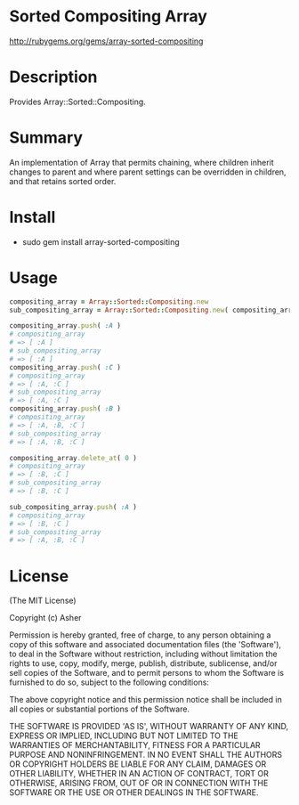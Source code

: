 # Sorted Compositing Array #

http://rubygems.org/gems/array-sorted-compositing

# Description #

Provides Array::Sorted::Compositing.

# Summary #

An implementation of Array that permits chaining, where children inherit changes to parent and where parent settings can be overridden in children, and that retains sorted order.

# Install #

* sudo gem install array-sorted-compositing

# Usage #

```ruby
compositing_array = Array::Sorted::Compositing.new
sub_compositing_array = Array::Sorted::Compositing.new( compositing_array )

compositing_array.push( :A )
# compositing_array
# => [ :A ]
# sub_compositing_array
# => [ :A ]
compositing_array.push( :C )
# compositing_array
# => [ :A, :C ]
# sub_compositing_array
# => [ :A, :C ]
compositing_array.push( :B )
# compositing_array
# => [ :A, :B, :C ]
# sub_compositing_array
# => [ :A, :B, :C ]

compositing_array.delete_at( 0 )
# compositing_array
# => [ :B, :C ]
# sub_compositing_array
# => [ :B, :C ]

sub_compositing_array.push( :A )
# compositing_array
# => [ :B, :C ]
# sub_compositing_array
# => [ :A, :B, :C ]
```

# License #

  (The MIT License)

  Copyright (c) Asher

  Permission is hereby granted, free of charge, to any person obtaining
  a copy of this software and associated documentation files (the
  'Software'), to deal in the Software without restriction, including
  without limitation the rights to use, copy, modify, merge, publish,
  distribute, sublicense, and/or sell copies of the Software, and to
  permit persons to whom the Software is furnished to do so, subject to
  the following conditions:

  The above copyright notice and this permission notice shall be
  included in all copies or substantial portions of the Software.

  THE SOFTWARE IS PROVIDED 'AS IS', WITHOUT WARRANTY OF ANY KIND,
  EXPRESS OR IMPLIED, INCLUDING BUT NOT LIMITED TO THE WARRANTIES OF
  MERCHANTABILITY, FITNESS FOR A PARTICULAR PURPOSE AND NONINFRINGEMENT.
  IN NO EVENT SHALL THE AUTHORS OR COPYRIGHT HOLDERS BE LIABLE FOR ANY
  CLAIM, DAMAGES OR OTHER LIABILITY, WHETHER IN AN ACTION OF CONTRACT,
  TORT OR OTHERWISE, ARISING FROM, OUT OF OR IN CONNECTION WITH THE
  SOFTWARE OR THE USE OR OTHER DEALINGS IN THE SOFTWARE.